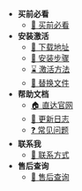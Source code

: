 * **买前必看**
  * [🎉 买前必看](README "买前必看 - 方方格子永久会员店")
* **安装激活**
  * [🎯 下载地址](download "下载地址 - 方方格子永久会员店")
  * [🚀 安装步骤](install "安装步骤 - 方方格子永久会员店")
  * [⌛ 激活方法](getcode "获取编号-方方格子永久会员店")
  * [💎 替换文件](instead "替换文件 - 方方格子永久会员店")
* **帮助文档**
   * [🏠 直达官网](http://www.ffcell.com/ "方方格子官网")
   * [📝 更新日志](updateinfo "更新日志 - 方方格子永久会员店")
   * [❓ 常见问题](qa "常见问题 - 方方格子永久会员店")
* **联系我**
  * [💭 联系方式](aboutme "联系方式-方方格子永久会员店-方方格子永久会员店-方方格子永久会员店")
* **售后查询**
  * [🔑 售后查询](chaxun "查询链接 - 方方格子永久会员店")